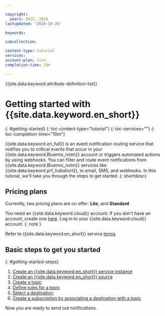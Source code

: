 ```yaml
---

copyright:
  years: 2015, 2020
lastupdated: "2020-10-26"

keywords:

subcollection:

content-type: tutorial
services:
account-plan: lite
completion-time: 10m

---
```


{{site.data.keyword.attribute-definition-list}}

# Getting started with {{site.data.keyword.en_short}}
{: #getting-started}
{: toc-content-type="tutorial"}
{: toc-services=""}
{: toc-completion-time="10m"}

 {{site.data.keyword.en_full}} is an event notification routing service that notifies you to critical events that occur in your {{site.data.keyword.Bluemix_notm}} account or triggers automated actions by using webhooks. You can filter and route event notifications from {{site.data.keyword.Bluemix_notm}} services like {{site.data.keyword.prf_hubshort}}, to email, SMS, and webhooks.
In this tutorial, we'll take you through the steps to get started.
{: shortdesc}


## Pricing plans

Currently, two pricing plans are on offer: **Lite**, and **Standard**

You need an {{site.data.keyword.cloud}} account. If you don't have an account, create one [here](https://cloud.ibm.com/registration/). Log in to your {{site.data.keyword.cloud}} account.
{: note }

Refer to {{site.data.keyword.en_short}} service [terms](/docs/event-notifications?topic=event-notifications-en-overview)


## Basic steps to get you started
{: #getting-started-steps}

1. [Create an {{site.data.keyword.en_short}} service instance](/docs/event-notifications?topic=event-notifications-en-create-en-instance)
1. [Create an {{site.data.keyword.en_short}} source](/docs/event-notifications?topic=event-notifications-en-create-en-source)
1. [Create a topic](/docs/event-notifications?topic=event-notifications-en-create-en-topic)
1. [Define rules for a topic](/docs/event-notifications?topic=event-notifications-en-create-en-topic#en-topic-rules)
1. [Select a destination](/docs/event-notifications?topic=event-notifications-en-create-en-destination)
1. [Create a subscription by associating a destination with a topic](/docs/event-notifications?topic=event-notifications-en-create-en-subscription)

Now you are ready to send out notifications.
